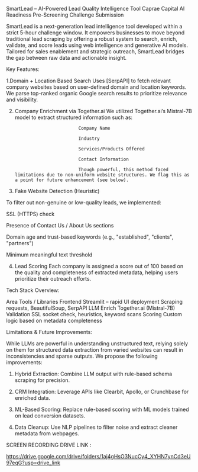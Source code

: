 SmartLead – AI-Powered Lead Quality Intelligence Tool
Caprae Capital AI Readiness Pre-Screening Challenge Submission

SmartLead is a next-generation lead intelligence tool developed within a strict 5-hour challenge window. It empowers businesses to move beyond traditional lead scraping by offering a robust system to search, enrich, validate, and score leads using web intelligence and generative AI models. Tailored for sales enablement and strategic outreach, SmartLead bridges the gap between raw data and actionable insight.

Key Features:

1.Domain + Location Based Search
                   Uses [SerpAPI] to fetch relevant company websites based on user-defined domain and location keywords. We parse top-ranked organic Google search results to prioritize relevance and visibility.

2. Company Enrichment via Together.ai
                    We utilized Together.ai’s Mistral-7B model to extract structured information such as:

                               Company Name

                               Industry

                               Services/Products Offered

                               Contact Information

                               Though powerful, this method faced limitations due to non-uniform website structures. We flag this as a point for future enhancement (see below).

3. Fake Website Detection (Heuristic)

To filter out non-genuine or low-quality leads, we implemented:

SSL (HTTPS) check

Presence of Contact Us / About Us sections

Domain age and trust-based keywords (e.g., "established", "clients", "partners")

Minimum meaningful text threshold

4. Lead Scoring
Each company is assigned a score out of 100 based on the quality and completeness of extracted metadata, helping users prioritize their outreach efforts.

Tech Stack Overview:

Area	Tools / Libraries
Frontend	Streamlit – rapid UI deployment
Scraping	requests, BeautifulSoup, SerpAPI
LLM Enrich	Together.ai (Mistral-7B)
Validation	SSL socket check, heuristics, keyword scans
Scoring	Custom logic based on metadata completeness

Limitations & Future Improvements:

While LLMs are powerful in understanding unstructured text, relying solely on them for structured data extraction from varied websites can result in inconsistencies and sparse outputs. We propose the following improvements:

1. Hybrid Extraction: Combine LLM output with rule-based schema scraping for precision.

2. CRM Integration: Leverage APIs like Clearbit, Apollo, or Crunchbase for enriched data.

3. ML-Based Scoring: Replace rule-based scoring with ML models trained on lead conversion datasets.

4. Data Cleanup: Use NLP pipelines to filter noise and extract cleaner metadata from webpages.


SCREEN RECORDING DRIVE LINK :

https://drive.google.com/drive/folders/1aj4gHsO3NucCy4_XYHN7ynCd3eU97eqG?usp=drive_link

